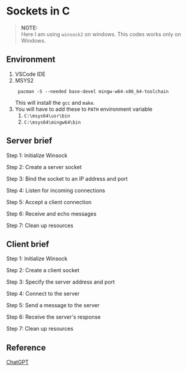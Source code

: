 # Sockets in C
> **NOTE:**<br>
> Here I am using `winsock2` on windows. This codes works only on Windows.
## Environment
1. VSCode IDE
2. MSYS2
   ```
    pacman -S --needed base-devel mingw-w64-x86_64-toolchain
   ```
   This will install the `gcc` and `make`.
3. You will have to add these to `PATH` environment variable
   1. `C:\msys64\usr\bin`
   2. `C:\msys64\mingw64\bin`

## Server brief
Step 1: Initialize Winsock

Step 2: Create a server socket

Step 3: Bind the socket to an IP address and port

Step 4: Listen for incoming connections

Step 5: Accept a client connection

Step 6: Receive and echo messages

Step 7: Clean up resources


## Client brief
Step 1: Initialize Winsock

Step 2: Create a client socket

Step 3: Specify the server address and port

Step 4: Connect to the server

Step 5: Send a message to the server

Step 6: Receive the server's response

Step 7: Clean up resources

## Reference
[ChatGPT](https://chatgpt.com/share/672f294a-b928-8007-9092-42e8d0044f72)